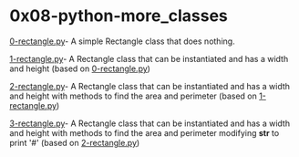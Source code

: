 # 0x08-python-more_classes

[0-rectangle.py](0-rectangle.py)- A simple Rectangle class that does nothing.

[1-rectangle.py](1-rectangle.py)- A Rectangle class that can be instantiated and has a width and height (based on [0-rectangle.py](1-rectangle.py))

[2-rectangle.py](2-rectangle.py)- A Rectangle class that can be instantiated and has a width and height with methods to find the area and perimeter (based on [1-rectangle.py](2-rectangle.py))

[3-rectangle.py](3-rectangle.py)- A Rectangle class that can be instantiated and has a width and height with methods to find the area and perimeter modifying __str__ to print '#' (based on [2-rectangle.py](3-rectangle.py))
